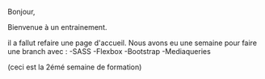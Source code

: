 Bonjour,

Bienvenue à un entrainement.

il a fallut refaire une page d'accueil.
Nous avons eu une semaine pour faire une branch avec :
-SASS
-Flexbox
-Bootstrap
-Mediaqueries

(ceci est la 2émé semaine de formation)